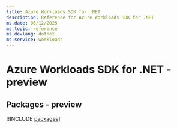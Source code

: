 ```yaml
---
title: Azure Workloads SDK for .NET
description: Reference for Azure Workloads SDK for .NET
ms.date: 06/12/2025
ms.topic: reference
ms.devlang: dotnet
ms.service: workloads
---
```

# Azure Workloads SDK for .NET - preview
## Packages - preview
[!INCLUDE [packages](workloads-index.md)]